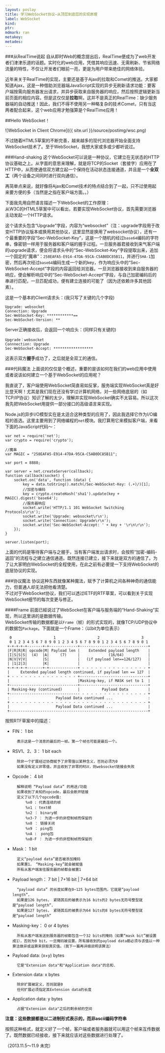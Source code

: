```yaml
---
layout: poslay
title: 学习WebSocket协议—从顶层到底层的实现原理
label: WebSocket
kind:
ptr:
mdmark: ran
metakey:
metades:
---
```


###从RealTime说起
自从即时Web的概念提出后，RealTime便成为了web开发者们津津乐道的话题。实时化的web应用，凭借其响应迅速、无需刷新、节省网络流量的特性，不仅让开发者们眼前一亮，更是为用户带来绝佳的网络体验。

近年来关于RealTime的实现，主要还是基于Ajax的拉取和Comet的推送。大家都知道Ajax，这是一种借助浏览器端JavaScript实现的异步无刷新请求功能：要客户端按需向服务器发出请求，并异步获取来自服务器的响应，然后按照逻辑更新当前页面的相应内容。但是这仅仅是**拉取**啊，这并不是真正的RealTime：缺少服务器端的自动推送！因此，我们不得不使用另一种略复杂的技术Comet，只有当这两者配合起来，这个web应用才勉强算是个RealTime应用！

##Hello WebSocket！

![WebSocket in Client Chrome]({{ site.url }}/source/postimg/wsc.png)

不过随着HTML5草案的不断完善，越来越多的现代浏览器开始全面支持WebSocket技术了。至于WebSocket，我想大家或多或少都听说过。

###Hand-shaking
这个WebSocket可以说是一种协议，它建立在无状态的HTTP协议基础之上。从字面的意思来理解，就是将TCP的Socket（套接字）应用在了HTTP中，从而使通信双方建立起一个保持在活动状态连接通道，并且是一个**全双工**（两个设备之间同时进行双向通信）。

再简单点来说，就好像将Ajax和Comet技术的特点结合到了一起，只不过使用起来要方便的多（当然是之指在客户端方面。。）

下面我先用自然语言描述一下WebSocket的工作原理：  
从W3C的HTML5草案中可以看出，若要实现WebSocket协议，首先需要浏览器主动发起一个HTTP请求。

这个请求头包含“Upgrade”字段，内容为“websocket”（注：upgrade字段用于改变HTTP协议版本或换用其他协议，这里显然是换用了websocket协议），还有一个最重要的字段“Sec-WebSocket-Key”，这是一个随机的经过`base64`编码的字符串，像密钥一样用于服务器和客户端的握手过程。一旦服务器君接收到来气客户端的upgrade请求，便会将请求头中的“Sec-WebSocket-Key”字段提取出来，追加一个固定的“魔串”：`258EAFA5-E914-47DA-95CA-C5AB0DC85B11`，并进行`SHA-1`加密，然后再次经过`base64`编码生成一个新的key，作为响应头中的“Sec-WebSocket-Accept”字段的内容返回给浏览器。一旦浏览器接收到来自服务器的响应，便会解析响应中的“Sec-WebSocket-Accept”字段，与自己加密编码后的串进行匹配，一旦匹配成功，便有建立连接的可能了（因为还依赖许多其他因素）。

这是一个基本的Client请求头：(我只写了关键的几个字段)

	Upgrade: websocket
    Connection: Upgrade
    Sec-WebSocket-Key: ************==
    Sec-WebSocket-Version: **

Server正确接收后，会返回一个响应头：(同样只有关键的)

	Upgrade：websocket
    Connnection: Upgrade
    Sec-WebSocket-Accept: ******************

这表示双方**握手**成功了，之后就是全双工的通信。

###代码魔法
上面说的仅仅是个概述，重要的是该如何在我们的web应用中使用或者说该如何建立一个基于WebSocket的应用呢？

我直说了，客户端使用WebSocket简直易如反掌，服务端实现WebSocket真是好比登天啊！尤其是我们现在还没有学过计算机网络，对一些网络底层的（如TCP/IP协议）知识了解的太少，理解并实现WebSocket确实不太容易。所以这次我先把WebSocket用提供一部分接口的高级语言来实现。

Node.js的异步I/O模型实在是太适合这种类型的应用了，因此我选择它作为I/O编程的首选。这里主要用到了网络编程的`net`模块。我打算用它来模拟客户端，来看下面的JavaScript代码～：

	var net = require('net');
    var crypto = require('crypto');

    //魔串
    var MAGIC = "258EAFA5-E914-47DA-95CA-C5AB0DC85B11";

    var port = 8888;
    
    var server = net.createServer(callback);
    function callback(socket) {
    	socket.on('data', function (data) {
        	key = data.toString().match(/Sec-WebSocket-Key: (.+)/)[1];
            //加密与编码
      		key = crypto.createHash('sha1').update(key + MAGIC).digest('base64');
            //服务器响应
            socket.write('HTTP/1.1 101 WebSocket Switching Protocols\r\n');
            socket.write('Upgrade: websocket\r\n');
            socket.write('Connection: Upgrade\r\n');
            socket.write('Sec-WebSocket-Accept: ' + key + '\r\n\r\n');
        });
    }

    server.listen(port);
    
上面的代码是等待客户端与之握手，当有客户端发出请求时，会按照“加密-编码-返回”的流程与之建立通信通道。既然连接已建立，接下来就是双方的通信了。为了让大家明白WebSocket的全程使用，在此之前有必要提一下支持WebSocket的底层协议的实现。

###协议魔法
协议这种东西就像某种魔法，赋予了计算机之间各种神奇的通信能力，但普通人却无法把他看清楚。  
不过对于WebSocket协议，我们可以透过IETF的RTF草案，可以看到关于实现WebSocket细节的每次变更与修正。

####Frame
前面已經说过了WebSocket在客户端与服务端的“Hand-Shaking”实现，所以这里讲的是数据传输。  
WebSocket传输的数据都是以`Frame`（帧）的形式实现的，就像TCP/UDP协议中的数据包`Package`。下面就是一个Frame：（以bit为单位表示）

      0                   1                   2                   3
      0 1 2 3 4 5 6 7 8 9 0 1 2 3 4 5 6 7 8 9 0 1 2 3 4 5 6 7 8 9 0 1
     +-+-+-+-+-------+-+-------------+-------------------------------+
     |F|R|R|R| opcode|M| Payload len |    Extended payload length    |
     |I|S|S|S|  (4)  |A|     (7)     |             (16/64)           |
     |N|V|V|V|       |S|             |   (if payload len==126/127)   |
     | |1|2|3|       |K|             |                               |
     +-+-+-+-+-------+-+-------------+ - - - - - - - - - - - - - - - +
     |     Extended payload length continued, if payload len == 127  |
     + - - - - - - - - - - - - - - - +-------------------------------+
     |                               |Masking-key, if MASK set to 1  |
     +-------------------------------+-------------------------------+
     | Masking-key (continued)       |          Payload Data         |
     +-------------------------------- - - - - - - - - - - - - - - - +
     :                     Payload Data continued ...                :
     + - - - - - - - - - - - - - - - - - - - - - - - - - - - - - - - +
     |                     Payload Data continued ...                |
     +---------------------------------------------------------------+

按照RTF草案中的描述：

+ FIN： 1 bit

		表示这是一个消息的最后的一帧。第一个帧也可能是最后一个。

+ RSV1、2、3： 1 bit each

		除非一个扩展经过协商赋予了非零值以某种含义，否则必须为0
		如果没有定义非零值，并且收到了非零的RSV，则websocket链接会失败

+ Opcode： 4 bit

		解释说明 “Payload data” 的用途/功能
		如果收到了未知的opcode，最后会断开链接
		定义了以下几个opcode值:
		    %x0 : 代表连续的帧
		    %x1 : text帧
		    %x2 ： binary帧
		    %x3-7 ： 为进一步的非控制帧而保留的
		    %x8 ： 链接关闭
		    %x9 ： ping包
            %xA :  pong包
            %xB-F ： 为进一步的非控制帧而保留的

+ Mask： 1 bit

        定义“payload data”是否被添加掩码
        如果置1， “Masking-key”就会被赋值
        所有从客户端发往服务器的帧都会被置1
        
+ Payload length： 7 bit | 7+16 bit | 7+64 bit

		“payload data” 的长度如果在0~125 bytes范围内，它就是“payload length”，
		如果是126 bytes， 紧随其后的被表示为16 bits的2 bytes无符号整型就是“payload length”，
		如果是127 bytes， 紧随其后的被表示为64 bits的8 bytes无符号整型就是“payload length”
		
+ Masking-key： 0 or 4 bytes

		所有从客户端发送到服务器的帧都包含一个32 bits的掩码（如果“mask bit”被设置成1），否则为0 bit。一旦掩码被设置，所有接收到的payload data都必须与该值以一种算法做异或运算来获取真实值。（我下一篇再详细说明该算法）
		
+ Payload data:  (x+y) bytes

		它是"Extension data"和"Application data"的总和.
		
+ Extension data:  x bytes

		除非扩展被定义，否则就是0
		任何扩展必须指定其Extension data的长度
		
+ Application data:  y bytes

		占据"Extension data"之后的剩余帧的空间
		
**注意：这些数据都是以二进制形式表示的，而非ascii编码字符串**

按照这种格式，就定义好了一个帧，客户端或者服务器就可以用这个帧来互传数据了。既然数据已经接收，接下来就应该对这些数据进行处理了。

（2013.11.5～11.9 未完）